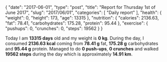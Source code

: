 {
    "date": "2017-06-01",
    "type": "post",
    "title": "Report for Thursday 1st of June 2017",
    "slug": "2017\/06\/01",
    "categories": [
        "Daily report"
    ],
    "health": {
        "weight": 0,
        "height": 173,
        "age": 13315
    },
    "nutrition": {
        "calories": 2136.63,
        "fat": 78.41,
        "carbohydrates": 175.28,
        "protein": 95.44
    },
    "exercise": {
        "pushups": 0,
        "crunches": 0,
        "steps": 19562
    }
}

Today I am <strong>13315 days</strong> old and my weight is <strong>0 kg</strong>. During the day, I consumed <strong>2136.63 kcal</strong> coming from <strong>78.41 g</strong> fat, <strong>175.28 g</strong> carbohydrates and <strong>95.44 g</strong> protein. Managed to do <strong>0 push-ups</strong>, <strong>0 crunches</strong> and walked <strong>19562 steps</strong> during the day which is approximately <strong>14.91 km</strong>.